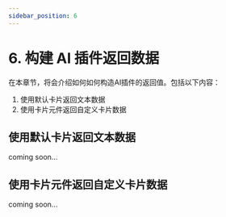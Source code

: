```yaml
---
sidebar_position: 6
---
```


# 6. 构建 AI 插件返回数据
在本章节，将会介绍如何如何构造AI插件的返回值。包括以下内容：
1. 使用默认卡片返回文本数据
2. 使用卡片元件返回自定义卡片数据

## 使用默认卡片返回文本数据

coming soon...

## 使用卡片元件返回自定义卡片数据

coming soon...